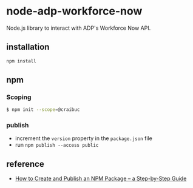 # node-adp-workforce-now
Node.js library to interact with ADP's Workforce Now API.

## installation

```bash
npm install 
```

## npm

### Scoping

```bash
$ npm init --scope=@craibuc
```

### publish

- increment the `version` property in the `package.json` file
- run `npm publish --access public`

## reference

- [How to Create and Publish an NPM Package – a Step-by-Step Guide](https://www.freecodecamp.org/news/how-to-create-and-publish-your-first-npm-package/)